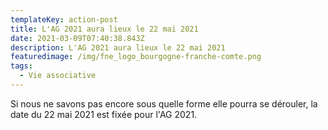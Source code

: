 ```yaml
---
templateKey: action-post
title: L'AG 2021 aura lieux le 22 mai 2021
date: 2021-03-09T07:40:38.843Z
description: L'AG 2021 aura lieux le 22 mai 2021
featuredimage: /img/fne_logo_bourgogne-franche-comte.png
tags:
  - Vie associative
---
```

Si nous ne savons pas encore sous quelle forme elle pourra se dérouler, la date du 22 mai 2021 est fixée pour l'AG 2021.